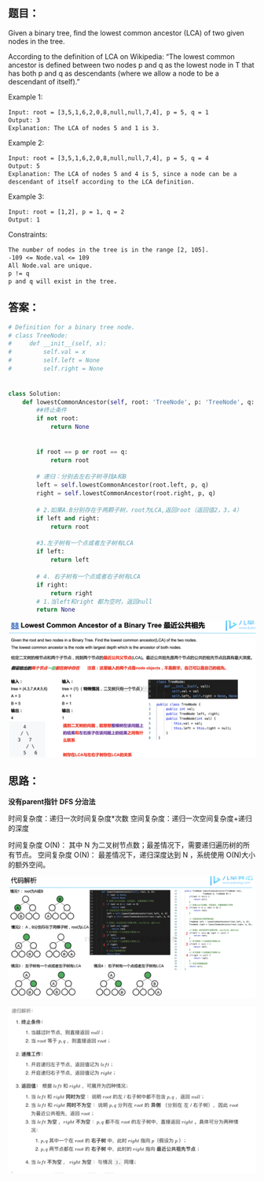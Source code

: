 ## 题目：
Given a binary tree, find the lowest common ancestor (LCA) of two given nodes in the tree.

According to the definition of LCA on Wikipedia: “The lowest common ancestor is defined between two nodes p and q as the lowest node in T that has both p and q as descendants (where we allow a node to be a descendant of itself).”

Example 1:
```
Input: root = [3,5,1,6,2,0,8,null,null,7,4], p = 5, q = 1
Output: 3
Explanation: The LCA of nodes 5 and 1 is 3.
```
Example 2:
```
Input: root = [3,5,1,6,2,0,8,null,null,7,4], p = 5, q = 4
Output: 5
Explanation: The LCA of nodes 5 and 4 is 5, since a node can be a descendant of itself according to the LCA definition.
```
Example 3:
```
Input: root = [1,2], p = 1, q = 2
Output: 1
```
Constraints:
```
The number of nodes in the tree is in the range [2, 105].
-109 <= Node.val <= 109
All Node.val are unique.
p != q
p and q will exist in the tree.
```


## 答案：
```python
# Definition for a binary tree node.
# class TreeNode:
#     def __init__(self, x):
#         self.val = x
#         self.left = None
#         self.right = None


class Solution:
    def lowestCommonAncestor(self, root: 'TreeNode', p: 'TreeNode', q: 'TreeNode') -> 'TreeNode':
        ##终止条件
        if not root:
            return None

     
        if root == p or root == q:
            return root
 
        # 递归：分别去左右子树寻找A和B
        left = self.lowestCommonAncestor(root.left, p, q)
        right = self.lowestCommonAncestor(root.right, p, q)

        # 2.如果A.B分别存在于两颗子树，root为LCA,返回root（返回值2，3，4）
        if left and right:
            return root
        
        #3.左子树有一个点或者左子树有LCA
        if left:
            return left
        
        # 4. 右子树有一个点或者右子树有LCA
        if right:
            return right
        # 1.当left和right 都为空时，返回null    
        return None
```
![a](https://github.com/SSRRBB/Leetcode/blob/main/Images/103.png)

## 思路：
**没有parent指针**
**DFS 分治法**

时间复杂度：递归一次时间复杂度*次数
空间复杂度：递归一次空间复杂度+递归的深度

时间复杂度 O(N)： 其中 N 为二叉树节点数；最差情况下，需要递归遍历树的所有节点。
空间复杂度 O(N)： 最差情况下，递归深度达到 N ，系统使用 O(N)大小的额外空间。



![a](https://github.com/SSRRBB/Leetcode/blob/main/Images/104.png)


![a](https://github.com/SSRRBB/Leetcode/blob/main/Images/354.png)
